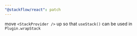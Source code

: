```yaml
---
"@stackflow/react": patch
---
```


move `<StackProvider />` up so that `useStack()` can be used in `Plugin.wrapStack`
